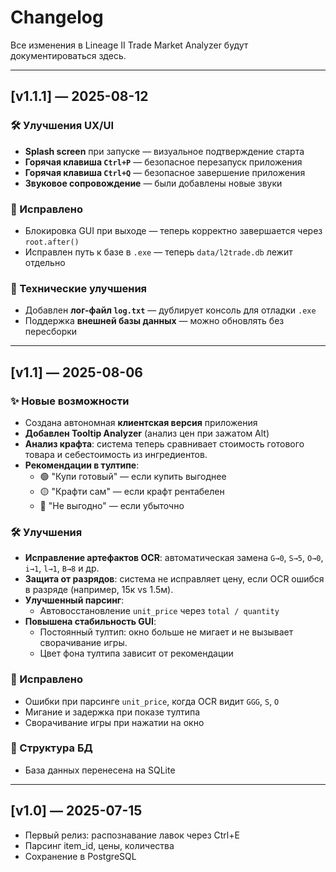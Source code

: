 # Changelog

Все изменения в Lineage II Trade Market Analyzer будут документироваться здесь.

---

## [v1.1.1] — 2025-08-12

### 🛠 Улучшения UX/UI
- **Splash screen** при запуске — визуальное подтверждение старта
- **Горячая клавиша `Ctrl+P`** — безопасное перезапуск приложения
- **Горячая клавиша `Ctrl+Q`** — безопасное завершение приложения
- **Звуковое сопровождение** — были добавлены новые звуки

### 🐛 Исправлено
- Блокировка GUI при выходе — теперь корректно завершается через `root.after()`
- Исправлен путь к базе в `.exe` — теперь `data/l2trade.db` лежит отдельно

### 🧰 Технические улучшения
- Добавлен **лог-файл `log.txt`** — дублирует консоль для отладки `.exe`
- Поддержка **внешней базы данных** — можно обновлять без пересборки

---


## [v1.1] — 2025-08-06

### ✨ Новые возможности
- Создана автономная **клиентская версия** приложения
- **Добавлен Tooltip Analyzer** (анализ цен при зажатом Alt)
- **Анализ крафта**: система теперь сравнивает стоимость готового товара и себестоимость из ингредиентов.
- **Рекомендации в тултипе**: 
  - 🟢 "Купи готовый" — если купить выгоднее
  - 🟡 "Крафти сам" — если крафт рентабелен
  - 🔴 "Не выгодно" — если убыточно


### 🛠 Улучшения
- **Исправление артефактов OCR**: автоматическая замена `G→0`, `S→5`, `O→0`, `i→1`, `l→1`, `B→8` и др.
- **Защита от разрядов**: система не исправляет цену, если OCR ошибся в разряде (например, 15к vs 1.5м).
- **Улучшенный парсинг**:
  - Автовосстановление `unit_price` через `total / quantity`
- **Повышена стабильность GUI**:
  - Постоянный тултип: окно больше не мигает и не вызывает сворачивание игры.
  - Цвет фона тултипа зависит от рекомендации


### 🐛 Исправлено
- Ошибки при парсинге `unit_price`, когда OCR видит `GGG`, `S`, `O`
- Мигание и задержка при показе тултипа
- Сворачивание игры при нажатии на окно

### 📁 Структура БД
- База данных перенесена на SQLite


---



## [v1.0] — 2025-07-15
- Первый релиз: распознавание лавок через Ctrl+E
- Парсинг item_id, цены, количества
- Сохранение в PostgreSQL